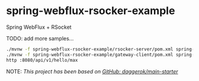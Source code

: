 # spring-webflux-rsocker-example
Spring WebFlux + RSocket

TODO: add more samples...

```bash
./mvnw -f spring-webflux-rsocker-example/rsocker-server/pom.xml spring-boot:run
./mvnw -f spring-webflux-rsocker-example/gateway-client/pom.xml spring-boot:run
http :8080/api/v1/hello/max
```

NOTE: _This project has been based on [GitHub: daggerok/main-starter](https://github.com/daggerok/main-starter)_
